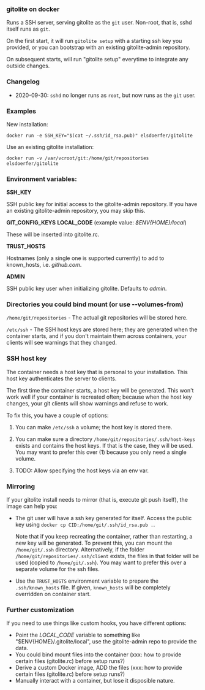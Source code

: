 ### gitolite on docker

Runs a SSH server, serving gitolite as the `git` user. Non-root, that is, sshd
itself runs as `git`.

On the first start, it will run `gitolite setup` with a starting ssh key
you provided, or you can bootstrap with an existing gitolite-admin repository.

On subsequent starts, will run "gitolite setup" everytime to integrate any
outside changes.


### Changelog

- 2020-09-30: `sshd` no longer runs as `root`, but now runs as the `git` user.


### Examples

New installation:

    docker run -e SSH_KEY="$(cat ~/.ssh/id_rsa.pub)" elsdoerfer/gitolite

Use an existing gitolite installation:

    docker run -v /var/vcroot/git:/home/git/repositories elsdoerfer/gitolite


### Environment variables:

**SSH_KEY**

SSH public key for initial access to the gitolite-admin repository. If you
have an existing gitolite-admin repository, you may skip this.

**GIT_CONFIG_KEYS**
**LOCAL_CODE** (example value: *$ENV{HOME}/local*)

These will be inserted into gitolite.rc.

**TRUST_HOSTS**

Hostnames (only a single one is supported currently) to add to known_hosts, i.e. *github.com*.

**ADMIN**

SSH public key user when initializing gitolite. Defaults to *admin*.

### Directories you could bind mount (or use --volumes-from)

`/home/git/repositories` - The actual git repositories will be stored here.

`/etc/ssh` - The SSH host keys are stored here; they are generated when the container starts,
  and if you don't maintain them across containers, your clients will see warnings
  that they changed.


### SSH host key

The container needs a host key that is personal to your installation. This
host key authenticates the server to clients.

The first time the container starts, a host key will be generated. This won't
work well if your container is recreated often; because when the host key
changes, your git clients will show warnings and refuse to work.

To fix this, you have a couple of options:

1) You can make `/etc/ssh` a volume; the host key is stored there.

2) You can make sure a directory `/home/git/repositories/.ssh/host-keys`
   exists and contains the host keys. If that is the case, they will be used.
   You may want to prefer this over (1) because you only need a single volume.

3) TODO: Allow specifying the host keys via an env var.


### Mirroring

If your gitolite install needs to mirror (that is, execute git push itself), the
image can help you:

* The git user will have a ssh key generated for itself. Access the public key
  using `docker cp CID:/home/git/.ssh/id_rsa.pub .`.

  Note that if you keep recreating the container, rather than restarting, a new
  key will be generated. To prevent this, you can mount the  `/home/git/.ssh`
  directory. Alternatively, if the folder `/home/git/repositories/.ssh/client`
  exists, the files in that folder will be used (copied to `/home/git/.ssh`).
  You may want to prefer this over a separate volume for the ssh files.

* Use the `TRUST_HOSTS` environment variable to prepare the
  `.ssh/known_hosts` file. If given, `known_hosts` will be completely overridden
  on container start.


### Further customization

If you need to use things like custom hooks, you have different options:

* Point the *LOCAL_CODE* variable to something like "$ENV{HOME}/.gitolite/local", use the gitolite-admin repo to provide the data.
* You could bind mount files into the container (xxx: how to provide certain files (gitolite.rc) before setup runs?)
* Derive a custom Docker image, ADD the files (xxx: how to provide certain files (gitolite.rc) before setup runs?)
* Manually interact with a container, but lose it disposible nature.
